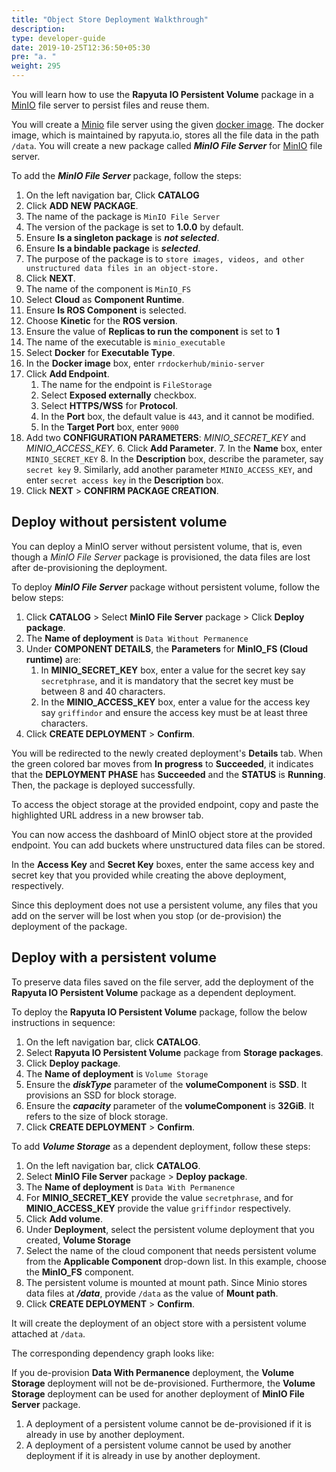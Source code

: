 ```yaml
---
title: "Object Store Deployment Walkthrough"
description:
type: developer-guide
date: 2019-10-25T12:36:50+05:30
pre: "a. "
weight: 295
---
```

You will learn how to use the **Rapyuta IO Persistent Volume** package in a [MinIO](https://www.minio.io/) file server to persist files and reuse them.

You will create a [Minio](https://www.minio.io/) file server using the given [docker image](https://hub.docker.com/r/rrdockerhub/minio-server/).
The docker image, which is maintained by rapyuta.io, stores all the file data in the path
`/data`. You will create a new package called ***MinIO File Server*** for [MinIO](https://www.minio.io/) file server.

To add the ***MinIO File Server*** package, follow the steps:

1. On the left navigation bar, Click **CATALOG**
2. Click **ADD NEW PACKAGE**.
3. The name of the package is `MinIO File Server`
4. The version of the package is set to **1.0.0** by default. 
5. Ensure **Is a singleton package** is ***not selected***.
6. Ensure **Is a bindable package** is ***selected***.
7. The purpose of the package is to `store images, videos, and other unstructured data files in an object-store.`
8. Click **NEXT**.
9.  The name of the component is `MinIO_FS`
11. Select **Cloud** as **Component Runtime**.
12. Ensure **Is ROS Component** is selected.
13. Choose **Kinetic** for the **ROS version**.
14. Ensure the value of **Replicas to run the component** is set to **1**
15. The name of the executable is `minio_executable`
16. Select **Docker** for **Executable Type**.
17. In the **Docker image** box, enter `rrdockerhub/minio-server`
18. Click **Add Endpoint**.
	1. The name for the endpoint is `FileStorage`
	2. Select **Exposed externally** checkbox.
	3. Select **HTTPS/WSS** for **Protocol**.
	4. In the **Port** box, the default value is `443`, and it cannot be modified.
	5. In the **Target Port** box, enter `9000`
19. Add two **CONFIGURATION PARAMETERS**: *MINIO_SECRET_KEY* and *MINIO_ACCESS_KEY*.
	6. Click **Add Parameter**.
	7. In the **Name** box, enter `MINIO_SECRET_KEY`
	8. In the **Description** box, describe the parameter, say `secret key`
	9. Similarly, add another parameter `MINIO_ACCESS_KEY`, and enter `secret access key` in the **Description** box.
20. Click **NEXT** > **CONFIRM PACKAGE CREATION**.

## Deploy without persistent volume
You can deploy a MinIO server without persistent volume,
that is, even though a *MinIO File Server* package is provisioned, the data files are lost after de-provisioning the deployment.

To deploy ***MinIO File Server*** package without persistent volume, follow the below steps:

1. Click **CATALOG** > Select **MinIO File Server** package > Click **Deploy package**.
2. The **Name of deployment** is `Data Without Permanence`
3. Under **COMPONENT DETAILS**, the **Parameters** for **MinIO_FS (Cloud runtime)** are:
	1. In **MINIO_SECRET_KEY** box, enter a value for the secret key say `secretphrase`, and it is mandatory that
       the secret key must be between 8 and 40 characters.
	2. In the **MINIO_ACCESS_KEY** box, enter a value for the access key say `griffindor` and ensure the access key must be at least three characters.
4. Click **CREATE DEPLOYMENT** > **Confirm**.

You will be redirected to the newly created deployment's **Details** tab. When the green colored bar moves from **In progress** to **Succeeded**, it indicates that the **DEPLOYMENT PHASE** has **Succeeded** and the **STATUS** is **Running**. Then, the package is deployed successfully.

To access the object storage at the provided
endpoint, copy and paste the highlighted URL address in a new browser tab.

You can now access the dashboard of MinIO object store at the provided endpoint. You can add buckets where unstructured data files can be stored.

In the **Access Key** and **Secret Key** boxes, enter the same access key and secret key that you provided while creating the above deployment, respectively.

Since this deployment does not use a persistent volume, any files that you add on the server will be lost when you stop (or de-provision) the deployment of the package.

## Deploy with a persistent volume
To preserve data files saved on the file server,
add the deployment of the **Rapyuta IO Persistent Volume** package as a dependent deployment.

To deploy the **Rapyuta IO Persistent Volume** package, follow the below instructions in sequence:

1. On the left navigation bar, click **CATALOG**.
2. Select **Rapyuta IO Persistent Volume** package from **Storage packages**.
3. Click **Deploy package**.
4. The **Name of deployment** is `Volume Storage`
5. Ensure the ***diskType*** parameter of the **volumeComponent** is **SSD**. It provisions an SSD for block storage.
6. Ensure the ***capacity*** parameter of the **volumeComponent** is **32GiB**. It refers to the size of block storage.
7. Click **CREATE DEPLOYMENT** > **Confirm**.

To add ***Volume Storage*** as a dependent deployment, follow these steps:

1. On the left navigation bar, click **CATALOG**.
2. Select **MinIO File Server** package > **Deploy package**.
3. The **Name of deployment** is `Data With Permanence`
3. For **MINIO_SECRET_KEY** provide the value `secretphrase`, and for **MINIO_ACCESS_KEY** provide the value `griffindor` respectively.
4. Click **Add volume**.
5. Under **Deployment**, select the persistent volume deployment that you created, **Volume Storage**
6. Select the name of the cloud component that needs persistent volume from the **Applicable Component** drop-down list. In this example, choose the **MinIO_FS** component.
7. The persistent volume is mounted at mount path. Since Minio stores data files at ***/data***, provide `/data` as the value of **Mount path**.
8. Click **CREATE DEPLOYMENT** > **Confirm**.

It will create the deployment of an object store with a persistent volume attached at `/data`.

The corresponding dependency graph looks like:

If you de-provision **Data With Permanence** deployment, the **Volume Storage** deployment will not be de-provisioned. Furthermore, the **Volume Storage** deployment can be used
for another deployment of **MinIO File Server** package.

1. A deployment of a persistent volume cannot be de-provisioned if it is already in use by another deployment.
2. A deployment of a persistent volume cannot be used by another deployment if it is already in use by another deployment.

